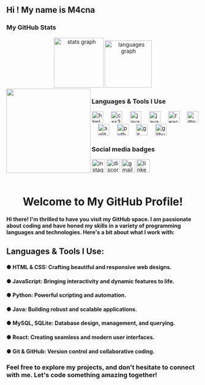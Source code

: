 <h2 align="left">Hi ! My name is M4cna</h2>

### My GitHub Stats

<div align="center">
  <img src="https://github-readme-stats.vercel.app/api?username=M4cna&hide_title=false&hide_rank=false&show_icons=true&include_all_commits=true&count_private=true&disable_animations=false&theme=omni&locale=en&hide_border=false" height="130" alt="stats graph" />
  <img src="https://github-readme-stats.vercel.app/api/top-langs?username=M4cna&locale=en&hide_title=false&layout=compact&card_width=320&langs_count=5&theme=omni&hide_border=false" height="123" alt="languages graph" />
</div>


<img align="left" height="220" src="https://i.pinimg.com/564x/fa/ec/ed/faeced45bc2823ae1b31822c06cee9d7.jpg"/>

### Languages & Tools I Use
<div align="left">
  <img src="https://cdn.jsdelivr.net/gh/devicons/devicon/icons/html5/html5-original.svg" height="30" alt="html5 logo" />
  <img width="12" />
  <img src="https://cdn.jsdelivr.net/gh/devicons/devicon/icons/css3/css3-original.svg" height="30" alt="css3 logo" />
  <img width="12" />
  <img src="https://cdn.jsdelivr.net/gh/devicons/devicon/icons/javascript/javascript-original.svg" height="30" alt="javascript logo" />
  <img width="12" />
  <img src="https://cdn.jsdelivr.net/gh/devicons/devicon/icons/java/java-original.svg" height="30" alt="java logo" />
  <img width="12" />
  <img src="https://cdn.jsdelivr.net/gh/devicons/devicon/icons/react/react-original.svg" height="30" alt="react logo" />
  <img width="12" />
  <img src="https://cdn.jsdelivr.net/gh/devicons/devicon/icons/mysql/mysql-original.svg" height="30" alt="mysql logo" />
  <img width="12" />
  <img src="https://cdn.jsdelivr.net/gh/devicons/devicon/icons/sqlite/sqlite-original.svg" height="30" alt="sqlite logo" />
  <img width="12" />
  <img src="https://cdn.jsdelivr.net/gh/devicons/devicon/icons/python/python-original.svg" height="30" alt="python logo" />
  <img width="12" />
  <img src="https://cdn.jsdelivr.net/gh/devicons/devicon/icons/git/git-original.svg" height="30" alt="git logo" />
  <img width="12" />
  <img src="https://cdn.jsdelivr.net/gh/devicons/devicon/icons/github/github-original.svg" height="30" alt="github logo" />
</div>

###  Social media badges

<div align="left">
  <img src="https://www.instagram.com/m4cna/?next=%2Flogo=instagram&label=&color=E4405F&logoColor=white&labelColor=&style=for-the-badge" height="35" alt="instagram logo" />
  <img src="https://img.shields.io/static/v1?message=Discord&logo=discord&label=&color=7289DA&logoColor=white&labelColor=&style=for-the-badge" height="35" alt="discord logo" />
  <img src="https://img.shields.io/static/v1?message=Gmail&logo=gmail&label=&color=D14836&logoColor=white&labelColor=&style=for-the-badge" height="35" alt="gmail logo" />
  <img src="https://img.shields.io/static/v1?message=LinkedIn&logo=linkedin&label=&color=0077B5&logoColor=white&labelColor=&style=for-the-badge" height="35" alt="linkedin logo" />
</div>
<br clear="both">
<h1 align="center">Welcome to My GitHub Profile!</h1>
<h4 align="left">Hi there! I'm thrilled to have you visit my GitHub space. I am passionate about coding and have honed my skills in a variety of programming languages and technologies. Here's a bit about what I work with:</h4>
<h2 align="left">Languages & Tools I Use:</h2>
<h4 align="left">● HTML & CSS: Crafting beautiful and responsive web designs.</h4>
<h4 align="left">● JavaScript: Bringing interactivity and dynamic features to life.</h4>
<h4 align="left">● Python: Powerful scripting and automation.</h4>
<h4 align="left">● Java: Building robust and scalable applications.</h4>
<h4 align="left">● MySQL, SQLite: Database design, management, and querying.</h4>
<h4 align="left">● React: Creating seamless and modern user interfaces.</h4>
<h4 align="left">● Git & GitHub: Version control and collaborative coding.</h4>
<h3 align="left">Feel free to explore my projects, and don't hesitate to connect with me. Let's code something amazing together!</h3>
